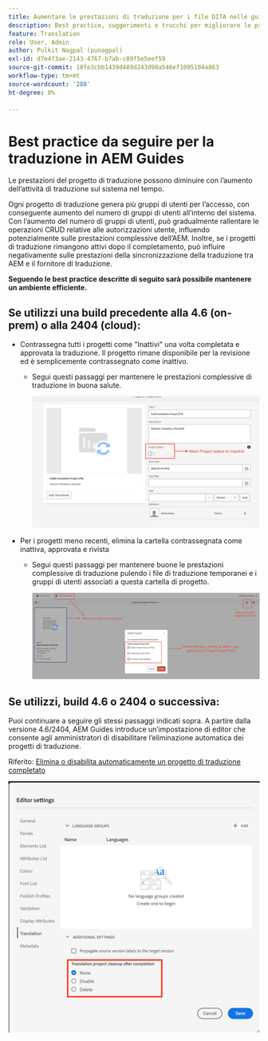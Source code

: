 ```yaml
---
title: Aumentare le prestazioni di traduzione per i file DITA nelle guide AEM
description: Best practice, suggerimenti e trucchi per migliorare le prestazioni dei progetti di traduzione DITA in AEM Guides
feature: Translation
role: User, Admin
author: Pulkit Nagpal (punagpal)
exl-id: d7e4f3ae-2143-4767-b7ab-c89f5e5eef59
source-git-commit: 18fe3cbb1439d489d243d98a546ef1095104a863
workflow-type: tm+mt
source-wordcount: '288'
ht-degree: 0%

---
```


# Best practice da seguire per la traduzione in AEM Guides

Le prestazioni del progetto di traduzione possono diminuire con l’aumento dell’attività di traduzione sul sistema nel tempo.

Ogni progetto di traduzione genera più gruppi di utenti per l’accesso, con conseguente aumento del numero di gruppi di utenti all’interno del sistema. Con l’aumento del numero di gruppi di utenti, può gradualmente rallentare le operazioni CRUD relative alle autorizzazioni utente, influendo potenzialmente sulle prestazioni complessive dell’AEM. Inoltre, se i progetti di traduzione rimangono attivi dopo il completamento, può influire negativamente sulle prestazioni della sincronizzazione della traduzione tra AEM e il fornitore di traduzione.

**Seguendo le best practice descritte di seguito sarà possibile mantenere un ambiente efficiente.**

## Se utilizzi una build precedente alla 4.6 (on-prem) o alla 2404 (cloud):

- Contrassegna tutti i progetti come &quot;Inattivi&quot; una volta completata e approvata la traduzione. Il progetto rimane disponibile per la revisione ed è semplicemente contrassegnato come inattivo.
   - Segui questi passaggi per mantenere le prestazioni complessive di traduzione in buona salute.

     ![Progetto di traduzione inattivo &#x200B;](../assets/translation/translation-project-image1.png)

- Per i progetti meno recenti, elimina la cartella contrassegnata come inattiva, approvata e rivista
   - Segui questi passaggi per mantenere buone le prestazioni complessive di traduzione pulendo i file di traduzione temporanei e i gruppi di utenti associati a questa cartella di progetto.

     ![Elimina progetto di traduzione e cartella &#x200B;](../assets/translation/translation-project-image2.png)


## Se utilizzi, build 4.6 o 2404 o successiva:

Puoi continuare a seguire gli stessi passaggi indicati sopra. A partire dalla versione 4.6/2404, AEM Guides introduce un’impostazione di editor che consente agli amministratori di disabilitare l’eliminazione automatica dei progetti di traduzione.

Riferito: [Elimina o disabilita automaticamente un progetto di traduzione completato](https://experienceleague.adobe.com/en/docs/experience-manager-guides/using/user-guide/author-content/create-preview-topics/author-content-aem-guides/work-with-web-editor/translate-documents-web-editor#automatically-delete-or-disable-a-completed-translation-project)

![Impostazioni automatizzate per eliminare e disabilitare il progetto di traduzione in AEM Guides &#x200B;](../assets/translation/translation-project-image3.png)
